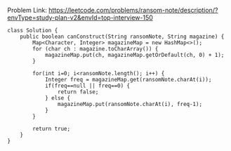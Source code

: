 Problem Link: https://leetcode.com/problems/ransom-note/description/?envType=study-plan-v2&envId=top-interview-150

```
class Solution {
    public boolean canConstruct(String ransomNote, String magazine) {
        Map<Character, Integer> magazineMap = new HashMap<>();
        for (char ch : magazine.toCharArray()) {
            magazineMap.put(ch, magazineMap.getOrDefault(ch, 0) + 1);
        }

        for(int i=0; i<ransomNote.length(); i++) {
            Integer freq = magazineMap.get(ransomNote.charAt(i));
            if(freq==null || freq==0) {
                return false;
            } else {
                magazineMap.put(ransomNote.charAt(i), freq-1);
            }
        }

        return true;
    }
}
```
